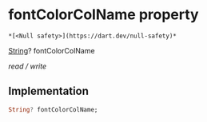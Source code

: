 


# fontColorColName property




    *[<Null safety>](https://dart.dev/null-safety)*


[String](https://api.flutter.dev/flutter/dart-core/String-class.html)? fontColorColName
  
_read / write_






## Implementation

```dart
String? fontColorColName;


```








